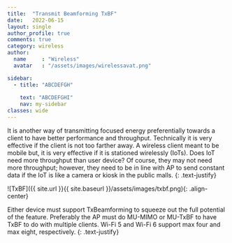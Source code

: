 ```yaml
---
title:  "Transmit Beamforming TxBF"
date:   2022-06-15
layout: single
author_profile: true
comments: true
category: wireless
author:
  name     : "Wireless"
  avatar   : "/assets/images/wirelessavat.png"

sidebar:
  - title: "ABCDEFGH"
    
    text: "ABCDEFGHI"
    nav: my-sidebar
classes: wide
---
```



It is another way of transmitting focused energy preferentially towards a client to have better performance and throughput. Technically it is very effective if the client is not too farther away. A wireless client meant to be mobile but, it is very effective if it is stationed wirelessly (IoTs). Does IoT need more throughput than user device? Of course, they may not need more throughput; however, they need to be in line with AP to send constant data if the IoT is like a camera or kiosk in the public malls.
{: .text-justify}

![TxBF]({{ site.url }}{{ site.baseurl }}/assets/images/txbf.png){: .align-center}

Either device must support TxBeamforming to squeeze out the full potential of the feature. Preferably the AP must do MU-MIMO or MU-TxBF to have TxBF to do with multiple clients. Wi-Fi 5 and Wi-Fi 6 support max four and max eight, respectively.
{: .text-justify}